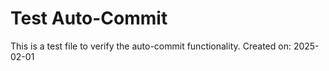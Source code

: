 # Test Auto-Commit

This is a test file to verify the auto-commit functionality.
Created on: 2025-02-01
